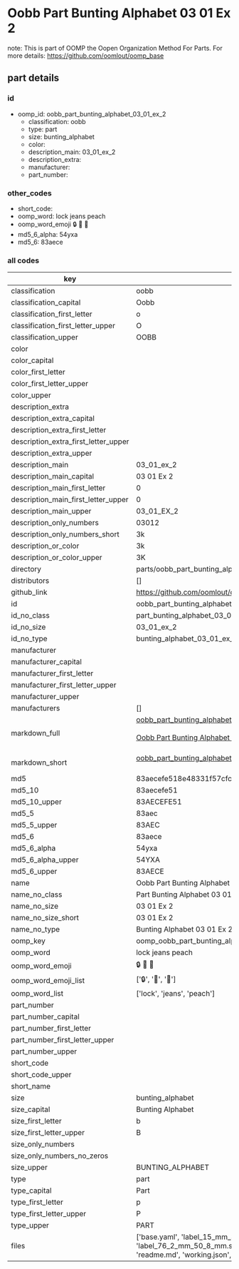 # Oobb Part Bunting Alphabet 03 01 Ex 2  

note: This is part of OOMP the Oopen Organization Method For Parts. For more details: https://github.com/oomlout/oomp_base

##  part details





### id
* oomp_id: oobb_part_bunting_alphabet_03_01_ex_2
  * classification: oobb
  * type: part
  * size: bunting_alphabet
  * color: 
  * description_main: 03_01_ex_2
  * description_extra: 
  * manufacturer: 
  * part_number: 

### other_codes
* short_code: 
* oomp_word: lock jeans peach
* oomp_word_emoji :lock: :jeans: :peach:
* md5_6_alpha: 54yxa
* md5_6: 83aece

### all codes 
| key | value |  
| --- | --- |  
| classification | oobb |  
| classification_capital | Oobb |  
| classification_first_letter | o |  
| classification_first_letter_upper | O |  
| classification_upper | OOBB |  
| color |  |  
| color_capital |  |  
| color_first_letter |  |  
| color_first_letter_upper |  |  
| color_upper |  |  
| description_extra |  |  
| description_extra_capital |  |  
| description_extra_first_letter |  |  
| description_extra_first_letter_upper |  |  
| description_extra_upper |  |  
| description_main | 03_01_ex_2 |  
| description_main_capital | 03 01 Ex 2 |  
| description_main_first_letter | 0 |  
| description_main_first_letter_upper | 0 |  
| description_main_upper | 03_01_EX_2 |  
| description_only_numbers | 03012 |  
| description_only_numbers_short | 3k |  
| description_or_color | 3k |  
| description_or_color_upper | 3K |  
| directory | parts/oobb_part_bunting_alphabet_03_01_ex_2 |  
| distributors | [] |  
| github_link | https://github.com/oomlout/oomlout_oomp_part_src/tree/main/parts/oobb_part_bunting_alphabet_03_01_ex_2/working |  
| id | oobb_part_bunting_alphabet_03_01_ex_2 |  
| id_no_class | part_bunting_alphabet_03_01_ex_2 |  
| id_no_size | 03_01_ex_2 |  
| id_no_type | bunting_alphabet_03_01_ex_2 |  
| manufacturer |  |  
| manufacturer_capital |  |  
| manufacturer_first_letter |  |  
| manufacturer_first_letter_upper |  |  
| manufacturer_upper |  |  
| manufacturers | [] |  
| markdown_full | [oobb_part_bunting_alphabet_03_01_ex_2](https://github.com/oomlout/oomlout_oomp_part_src/tree/main/parts/oobb_part_bunting_alphabet_03_01_ex_2/working)<br>[](https://github.com/oomlout/oomlout_oomp_part_src/tree/main/parts/oobb_part_bunting_alphabet_03_01_ex_2/working)<br>[Oobb Part Bunting Alphabet 03 01 Ex 2](https://github.com/oomlout/oomlout_oomp_part_src/tree/main/parts/oobb_part_bunting_alphabet_03_01_ex_2/working)<br><br> |  
| markdown_short | [oobb_part_bunting_alphabet_03_01_ex_2](https://github.com/oomlout/oomlout_oomp_part_src/tree/main/parts/oobb_part_bunting_alphabet_03_01_ex_2/working)<br><br> |  
| md5 | 83aecefe518e48331f57cfcb4864dd7d |  
| md5_10 | 83aecefe51 |  
| md5_10_upper | 83AECEFE51 |  
| md5_5 | 83aec |  
| md5_5_upper | 83AEC |  
| md5_6 | 83aece |  
| md5_6_alpha | 54yxa |  
| md5_6_alpha_upper | 54YXA |  
| md5_6_upper | 83AECE |  
| name | Oobb Part Bunting Alphabet 03 01 Ex 2 |  
| name_no_class | Part Bunting Alphabet 03 01 Ex 2 |  
| name_no_size | 03 01 Ex 2 |  
| name_no_size_short | 03 01 Ex 2 |  
| name_no_type | Bunting Alphabet 03 01 Ex 2 |  
| oomp_key | oomp_oobb_part_bunting_alphabet_03_01_ex_2 |  
| oomp_word | lock jeans peach |  
| oomp_word_emoji | :lock: :jeans: :peach: |  
| oomp_word_emoji_list | [':lock:', ':jeans:', ':peach:'] |  
| oomp_word_list | ['lock', 'jeans', 'peach'] |  
| part_number |  |  
| part_number_capital |  |  
| part_number_first_letter |  |  
| part_number_first_letter_upper |  |  
| part_number_upper |  |  
| short_code |  |  
| short_code_upper |  |  
| short_name |  |  
| size | bunting_alphabet |  
| size_capital | Bunting Alphabet |  
| size_first_letter | b |  
| size_first_letter_upper | B |  
| size_only_numbers |  |  
| size_only_numbers_no_zeros |  |  
| size_upper | BUNTING_ALPHABET |  
| type | part |  
| type_capital | Part |  
| type_first_letter | p |  
| type_first_letter_upper | P |  
| type_upper | PART |  
| files | ['base.yaml', 'label_15_mm_30_mm.pdf', 'label_15_mm_30_mm.svg', 'label_76_2_mm_50_8_mm.pdf', 'label_76_2_mm_50_8_mm.svg', 'label_oomlout_76_2_mm_50_8_mm.pdf', 'label_oomlout_76_2_mm_50_8_mm.svg', 'readme.md', 'working.json', 'working.yaml'] |  
